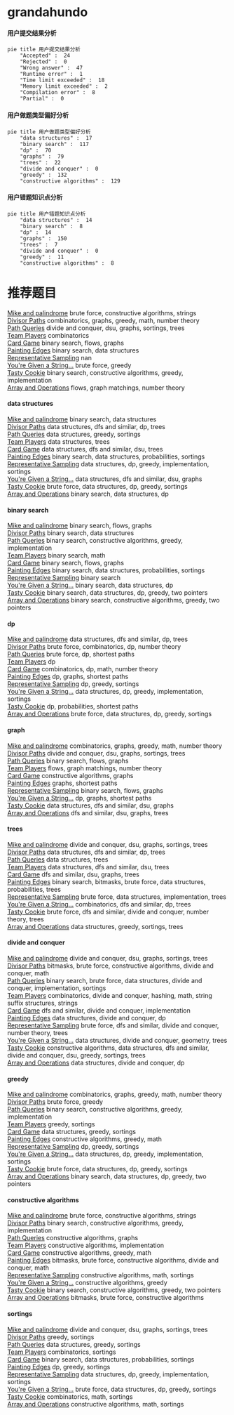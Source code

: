 # grandahundo
<!-- tabs:start -->
#### **用户提交结果分析**

```mermaid
pie title 用户提交结果分析
    "Accepted" :  24
    "Rejected" :  0
    "Wrong answer" :  47
    "Runtime error" :  1
    "Time limit exceeded" :  18
    "Memory limit exceeded" :  2
    "Compilation error" :  8
    "Partial" :  0
```
#### **用户做题类型偏好分析**

```mermaid
pie title 用户做题类型偏好分析
    "data structures" :  17
    "binary search" :  117
    "dp" :  70
    "graphs" :  79
    "trees" :  22
    "divide and conquer" :  0
    "greedy" :  132
    "constructive algorithms" :  129
```
#### **用户错题知识点分析**

```mermaid
pie title 用户错题知识点分析
    "data structures" :  14
    "binary search" :  8
    "dp" :  14
    "graphs" :  150
    "trees" :  7
    "divide and conquer" :  0
    "greedy" :  11
    "constructive algorithms" :  8
```
<!-- tabs:end -->
# 推荐题目
[Mike and palindrome](http://codeforces.com/problemset/problem/798/A)		brute force,
                        constructive algorithms,
                        strings		  
[Divisor Paths](http://codeforces.com/problemset/problem/1334/E)		combinatorics,
                        graphs,
                        greedy,
                        math,
                        number theory		  
[Path Queries](http://codeforces.com/problemset/problem/1213/G)		divide and conquer,
                        dsu,
                        graphs,
                        sortings,
                        trees		  
[Team Players](http://codeforces.com/problemset/problem/985/G)		combinatorics		  
[Card Game](http://codeforces.com/problemset/problem/808/F)		binary search,
                        flows,
                        graphs		  
[Painting Edges](http://codeforces.com/problemset/problem/576/E)		binary search,
                        data structures		  
[Representative Sampling](http://codeforces.com/problemset/problem/178/F1)		nan		  
[You're Given a String...](http://codeforces.com/problemset/problem/23/A)		brute force,
                        greedy		  
[Tasty Cookie](http://codeforces.com/problemset/problem/1358/F)		binary search,
                        constructive algorithms,
                        greedy,
                        implementation		  
[Array and Operations](http://codeforces.com/problemset/problem/498/C)		flows,
                        graph matchings,
                        number theory		  
<!-- tabs:start -->
#### **data structures**
[Mike and palindrome](http://codeforces.com/problemset/problem/576/E)		binary search,
                        data structures		  
[Divisor Paths](https://codeforces.com/contest/686/problem/D)		data structures,
                        dfs and similar,
                        dp,
                        trees		  
[Path Queries](http://codeforces.com/problemset/problem/1165/B)		data structures,
                        greedy,
                        sortings		  
[Team Players](http://codeforces.com/problemset/problem/587/C)		data structures,
                        trees		  
[Card Game](http://codeforces.com/problemset/problem/600/E)		data structures,
                        dfs and similar,
                        dsu,
                        trees		  
[Painting Edges](http://codeforces.com/problemset/problem/138/C)		binary search,
                        data structures,
                        probabilities,
                        sortings		  
[Representative Sampling](https://codeforces.com/contest/528/problem/B)		data structures,
                        dp,
                        greedy,
                        implementation,
                        sortings		  
[You're Given a String...](http://codeforces.com/problemset/problem/1444/C)		data structures,
                        dfs and similar,
                        dsu,
                        graphs		  
[Tasty Cookie](http://codeforces.com/problemset/problem/777/E)		brute force,
                        data structures,
                        dp,
                        greedy,
                        sortings		  
[Array and Operations](http://codeforces.com/problemset/problem/1486/D)		binary search,
                        data structures,
                        dp		  
#### **binary search**
[Mike and palindrome](http://codeforces.com/problemset/problem/808/F)		binary search,
                        flows,
                        graphs		  
[Divisor Paths](http://codeforces.com/problemset/problem/576/E)		binary search,
                        data structures		  
[Path Queries](http://codeforces.com/problemset/problem/1358/F)		binary search,
                        constructive algorithms,
                        greedy,
                        implementation		  
[Team Players](http://codeforces.com/problemset/problem/685/C)		binary search,
                        math		  
[Card Game](http://codeforces.com/problemset/problem/1178/H)		binary search,
                        flows,
                        graphs		  
[Painting Edges](http://codeforces.com/problemset/problem/138/C)		binary search,
                        data structures,
                        probabilities,
                        sortings		  
[Representative Sampling](https://codeforces.com/contest/967/problem/C)		binary search		  
[You're Given a String...](http://codeforces.com/problemset/problem/1486/D)		binary search,
                        data structures,
                        dp		  
[Tasty Cookie](http://codeforces.com/problemset/problem/1492/C)		binary search,
                        data structures,
                        dp,
                        greedy,
                        two pointers		  
[Array and Operations](http://codeforces.com/problemset/problem/1463/D)		binary search,
                        constructive algorithms,
                        greedy,
                        two pointers		  
#### **dp**
[Mike and palindrome](https://codeforces.com/contest/686/problem/D)		data structures,
                        dfs and similar,
                        dp,
                        trees		  
[Divisor Paths](http://codeforces.com/problemset/problem/757/E)		brute force,
                        combinatorics,
                        dp,
                        number theory		  
[Path Queries](http://codeforces.com/problemset/problem/1202/B)		brute force,
                        dp,
                        shortest paths		  
[Team Players](https://codeforces.com/contest/284/problem/E)		dp		  
[Card Game](https://codeforces.com/contest/521/problem/C)		combinatorics,
                        dp,
                        math,
                        number theory		  
[Painting Edges](http://codeforces.com/problemset/problem/773/D)		dp,
                        graphs,
                        shortest paths		  
[Representative Sampling](http://codeforces.com/problemset/problem/1398/D)		dp,
                        greedy,
                        sortings		  
[You're Given a String...](https://codeforces.com/contest/528/problem/B)		data structures,
                        dp,
                        greedy,
                        implementation,
                        sortings		  
[Tasty Cookie](http://codeforces.com/problemset/problem/1245/E)		dp,
                        probabilities,
                        shortest paths		  
[Array and Operations](http://codeforces.com/problemset/problem/777/E)		brute force,
                        data structures,
                        dp,
                        greedy,
                        sortings		  
#### **graph**
[Mike and palindrome](http://codeforces.com/problemset/problem/1334/E)		combinatorics,
                        graphs,
                        greedy,
                        math,
                        number theory		  
[Divisor Paths](http://codeforces.com/problemset/problem/1213/G)		divide and conquer,
                        dsu,
                        graphs,
                        sortings,
                        trees		  
[Path Queries](http://codeforces.com/problemset/problem/808/F)		binary search,
                        flows,
                        graphs		  
[Team Players](http://codeforces.com/problemset/problem/498/C)		flows,
                        graph matchings,
                        number theory		  
[Card Game](https://codeforces.com/contest/1020/problem/E)		constructive algorithms,
                        graphs		  
[Painting Edges](http://codeforces.com/problemset/problem/542/E)		graphs,
                        shortest paths		  
[Representative Sampling](http://codeforces.com/problemset/problem/1178/H)		binary search,
                        flows,
                        graphs		  
[You're Given a String...](http://codeforces.com/problemset/problem/773/D)		dp,
                        graphs,
                        shortest paths		  
[Tasty Cookie](http://codeforces.com/problemset/problem/1444/C)		data structures,
                        dfs and similar,
                        dsu,
                        graphs		  
[Array and Operations](http://codeforces.com/problemset/problem/1023/F)		dfs and similar,
                        dsu,
                        graphs,
                        trees		  
#### **trees**
[Mike and palindrome](http://codeforces.com/problemset/problem/1213/G)		divide and conquer,
                        dsu,
                        graphs,
                        sortings,
                        trees		  
[Divisor Paths](https://codeforces.com/contest/686/problem/D)		data structures,
                        dfs and similar,
                        dp,
                        trees		  
[Path Queries](http://codeforces.com/problemset/problem/587/C)		data structures,
                        trees		  
[Team Players](http://codeforces.com/problemset/problem/600/E)		data structures,
                        dfs and similar,
                        dsu,
                        trees		  
[Card Game](http://codeforces.com/problemset/problem/1023/F)		dfs and similar,
                        dsu,
                        graphs,
                        trees		  
[Painting Edges](http://codeforces.com/problemset/problem/1479/D)		binary search,
                        bitmasks,
                        brute force,
                        data structures,
                        probabilities,
                        trees		  
[Representative Sampling](http://codeforces.com/problemset/problem/1511/C)		brute force,
                        data structures,
                        implementation,
                        trees		  
[You're Given a String...](http://codeforces.com/problemset/problem/1499/F)		combinatorics,
                        dfs and similar,
                        dp,
                        trees		  
[Tasty Cookie](http://codeforces.com/problemset/problem/1491/E)		brute force,
                        dfs and similar,
                        divide and conquer,
                        number theory,
                        trees		  
[Array and Operations](http://codeforces.com/problemset/problem/1466/D)		data structures,
                        greedy,
                        sortings,
                        trees		  
#### **divide and conquer**
[Mike and palindrome](http://codeforces.com/problemset/problem/1213/G)		divide and conquer,
                        dsu,
                        graphs,
                        sortings,
                        trees		  
[Divisor Paths](http://codeforces.com/problemset/problem/1338/C)		bitmasks,
                        brute force,
                        constructive algorithms,
                        divide and conquer,
                        math		  
[Path Queries](http://codeforces.com/problemset/problem/1461/D)		binary search,
                        brute force,
                        data structures,
                        divide and conquer,
                        implementation,
                        sortings		  
[Team Players](http://codeforces.com/problemset/problem/1466/G)		combinatorics,
                        divide and conquer,
                        hashing,
                        math,
                        string suffix structures,
                        strings		  
[Card Game](http://codeforces.com/problemset/problem/1490/D)		dfs and similar,
                        divide and conquer,
                        implementation		  
[Painting Edges](https://codeforces.com/contest/1483/problem/C)		data structures,
                        divide and conquer,
                        dp		  
[Representative Sampling](http://codeforces.com/problemset/problem/1491/E)		brute force,
                        dfs and similar,
                        divide and conquer,
                        number theory,
                        trees		  
[You're Given a String...](http://codeforces.com/problemset/problem/1303/G)		data structures,
                        divide and conquer,
                        geometry,
                        trees		  
[Tasty Cookie](http://codeforces.com/problemset/problem/1494/D)		constructive algorithms,
                        data structures,
                        dfs and similar,
                        divide and conquer,
                        dsu,
                        greedy,
                        sortings,
                        trees		  
[Array and Operations](http://codeforces.com/problemset/problem/1482/E)		data structures,
                        divide and conquer,
                        dp		  
#### **greedy**
[Mike and palindrome](http://codeforces.com/problemset/problem/1334/E)		combinatorics,
                        graphs,
                        greedy,
                        math,
                        number theory		  
[Divisor Paths](http://codeforces.com/problemset/problem/23/A)		brute force,
                        greedy		  
[Path Queries](http://codeforces.com/problemset/problem/1358/F)		binary search,
                        constructive algorithms,
                        greedy,
                        implementation		  
[Team Players](http://codeforces.com/problemset/problem/160/A)		greedy,
                        sortings		  
[Card Game](http://codeforces.com/problemset/problem/1165/B)		data structures,
                        greedy,
                        sortings		  
[Painting Edges](http://codeforces.com/problemset/problem/1360/G)		constructive algorithms,
                        greedy,
                        math		  
[Representative Sampling](http://codeforces.com/problemset/problem/1398/D)		dp,
                        greedy,
                        sortings		  
[You're Given a String...](https://codeforces.com/contest/528/problem/B)		data structures,
                        dp,
                        greedy,
                        implementation,
                        sortings		  
[Tasty Cookie](http://codeforces.com/problemset/problem/777/E)		brute force,
                        data structures,
                        dp,
                        greedy,
                        sortings		  
[Array and Operations](http://codeforces.com/problemset/problem/1492/C)		binary search,
                        data structures,
                        dp,
                        greedy,
                        two pointers		  
#### **constructive algorithms**
[Mike and palindrome](http://codeforces.com/problemset/problem/798/A)		brute force,
                        constructive algorithms,
                        strings		  
[Divisor Paths](http://codeforces.com/problemset/problem/1358/F)		binary search,
                        constructive algorithms,
                        greedy,
                        implementation		  
[Path Queries](https://codeforces.com/contest/1020/problem/E)		constructive algorithms,
                        graphs		  
[Team Players](http://codeforces.com/problemset/problem/634/A)		constructive algorithms,
                        implementation		  
[Card Game](http://codeforces.com/problemset/problem/1360/G)		constructive algorithms,
                        greedy,
                        math		  
[Painting Edges](http://codeforces.com/problemset/problem/1338/C)		bitmasks,
                        brute force,
                        constructive algorithms,
                        divide and conquer,
                        math		  
[Representative Sampling](http://codeforces.com/problemset/problem/1110/E)		constructive algorithms,
                        math,
                        sortings		  
[You're Given a String...](http://codeforces.com/problemset/problem/1493/A)		constructive algorithms,
                        greedy		  
[Tasty Cookie](http://codeforces.com/problemset/problem/1463/D)		binary search,
                        constructive algorithms,
                        greedy,
                        two pointers		  
[Array and Operations](https://codeforces.com/contest/1456/problem/B)		bitmasks,
                        brute force,
                        constructive algorithms		  
#### **sortings**
[Mike and palindrome](http://codeforces.com/problemset/problem/1213/G)		divide and conquer,
                        dsu,
                        graphs,
                        sortings,
                        trees		  
[Divisor Paths](http://codeforces.com/problemset/problem/160/A)		greedy,
                        sortings		  
[Path Queries](http://codeforces.com/problemset/problem/1165/B)		data structures,
                        greedy,
                        sortings		  
[Team Players](http://codeforces.com/problemset/problem/1102/E)		combinatorics,
                        sortings		  
[Card Game](http://codeforces.com/problemset/problem/138/C)		binary search,
                        data structures,
                        probabilities,
                        sortings		  
[Painting Edges](http://codeforces.com/problemset/problem/1398/D)		dp,
                        greedy,
                        sortings		  
[Representative Sampling](https://codeforces.com/contest/528/problem/B)		data structures,
                        dp,
                        greedy,
                        implementation,
                        sortings		  
[You're Given a String...](http://codeforces.com/problemset/problem/777/E)		brute force,
                        data structures,
                        dp,
                        greedy,
                        sortings		  
[Tasty Cookie](http://codeforces.com/problemset/problem/1475/E)		combinatorics,
                        math,
                        sortings		  
[Array and Operations](http://codeforces.com/problemset/problem/1110/E)		constructive algorithms,
                        math,
                        sortings		  
<!-- tabs:end -->
